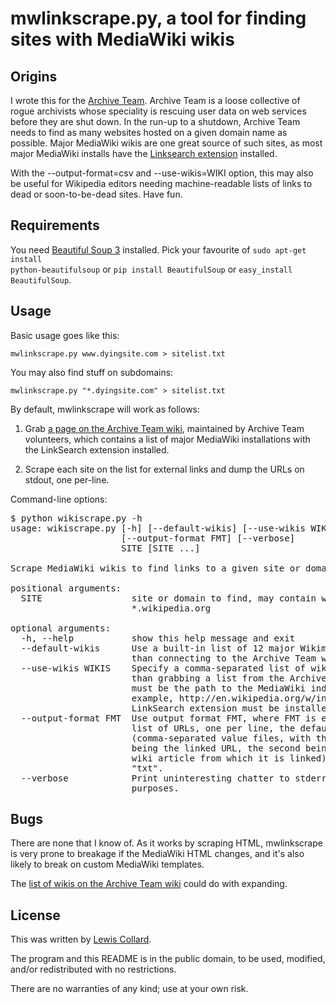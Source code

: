 mwlinkscrape.py, a tool for finding sites with MediaWiki wikis
==============================================================

Origins
-------

I wrote this for the [Archive Team](http://www.archiveteam.org).
Archive Team is a loose collective of rogue archivists whose
speciality is rescuing user data on web services before they are
shut down. In the run-up to a shutdown, Archive Team needs to
find as many websites hosted on a given domain name as possible.
Major MediaWiki wikis are one great source of such sites, as
most major MediaWiki installs have the
[Linksearch extension](http://www.mediawiki.org/wiki/Extension:LinkSearch)
installed.

With the --output-format=csv and --use-wikis=WIKI option, this
may also be useful for Wikipedia editors needing machine-readable
lists of links to dead or soon-to-be-dead sites. Have fun.

Requirements
------------

You need [Beautiful Soup 3](http://www.crummy.com/software/BeautifulSoup/)
installed. Pick your favourite of
<code>sudo apt-get install python-beautifulsoup</code> or
<code>pip install BeautifulSoup</code> or
<code>easy_install BeautifulSoup</code>.

Usage
-----

Basic usage goes like this:

	mwlinkscrape.py www.dyingsite.com > sitelist.txt

You may also find stuff on subdomains:
 
	mwlinkscrape.py "*.dyingsite.com" > sitelist.txt

By default, mwlinkscrape will work as follows:

1. Grab [a page on the Archive Team wiki](http://archiveteam.org/index.php?title=List_of_major_MediaWiki_wikis_with_the_LinkSearch_extension), maintained by Archive Team
   volunteers, which contains a list of major MediaWiki installations
   with the LinkSearch extension installed.

2. Scrape each site on the list for external links and dump the
   URLs on stdout, one per-line.

Command-line options:

<pre>
$ python wikiscrape.py -h
usage: wikiscrape.py [-h] [--default-wikis] [--use-wikis WIKIS]
                     [--output-format FMT] [--verbose]
                     SITE [SITE ...]

Scrape MediaWiki wikis to find links to a given site or domain.

positional arguments:
  SITE                 site or domain to find, may contain wildcards such as
                       *.wikipedia.org

optional arguments:
  -h, --help           show this help message and exit
  --default-wikis      Use a built-in list of 12 major Wikimedia wikis, rather
                       than connecting to the Archive Team wiki to get a list.
  --use-wikis WIKIS    Specify a comma-separated list of wikis to use, rather
                       than grabbing a list from the Archive Team wiki. This
                       must be the path to the MediaWiki index.php script (for
                       example, http://en.wikipedia.org/w/index.php). The
                       LinkSearch extension must be installed on the site.
  --output-format FMT  Use output format FMT, where FMT is either "txt" (plain
                       list of URLs, one per line, the default) or "csv"
                       (comma-separated value files, with the first column
                       being the linked URL, the second being the URL of the
                       wiki article from which it is linked). Default is
                       "txt".
  --verbose            Print uninteresting chatter to stderr for debugging
                       purposes.
</pre>

Bugs
----
There are none that I know of. As it works by scraping HTML,
mwlinkscrape is very prone to breakage if the MediaWiki HTML
changes, and it's also likely to break on custom MediaWiki
templates.

The [list of wikis on the Archive Team wiki](http://archiveteam.org/index.php?title=List_of_major_MediaWiki_wikis_with_the_LinkSearch_extension)
could do with expanding.

License
-------
This was written by [Lewis Collard](http://lewiscollard.com).

The program and this README is in the public domain, to be used,
modified, and/or redistributed with no restrictions.

There are no warranties of any kind; use at your own risk.
